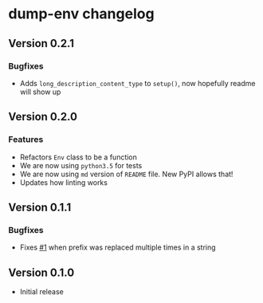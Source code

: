 # dump-env changelog

## Version 0.2.1

### Bugfixes

- Adds `long_description_content_type` to `setup()`, now hopefully readme will show up


## Version 0.2.0

### Features

- Refactors `Env` class to be a function
- We are now using `python3.5` for tests
- We are now using `md` version of `README` file. New PyPI allows that!
- Updates how linting works


## Version 0.1.1

### Bugfixes

- Fixes [#1](https://github.com/sobolevn/dump-env/issues/1) when prefix was replaced multiple times in a string


## Version 0.1.0

- Initial release
